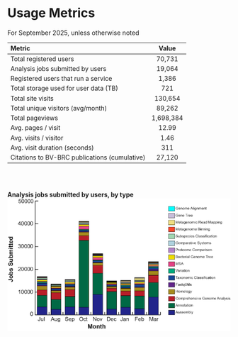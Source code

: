# Usage Metrics
For September 2025, unless otherwise noted

| Metric                                          | Value     |
| :---------------------------------------------  | :-------: |
| Total registered users                          |   70,731  |
| Analysis jobs submitted by users                |	  19,064  |
| Registered users that run a service             |    1,386  |
| Total storage used for user data (TB)           |      721  |
| Total site visits                               |  130,654  |
| Total unique visitors (avg/month)               |   89,262  |
| Total pageviews                                 | 1,698,384 |                      
| Avg. pages / visit                              |     12.99 |
| Avg. visits / visitor                           |      1.46 |
| Avg. visit duration (seconds)                   |       311 | 
| Citations to BV-BRC publications (cumulative)   |    27,120 |

<br>
<br>

**Analysis jobs submitted by users, by type**
![Submitted Jobs](./images/jobs_jul_2024_mar_2025.png "Submitted jobs")

